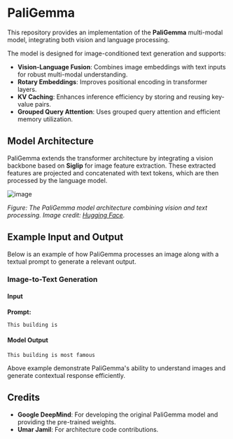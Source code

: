 # PaliGemma

This repository provides an implementation of the **PaliGemma** multi-modal model, integrating both vision and language processing.

The model is designed for image-conditioned text generation and supports:

- **Vision-Language Fusion**: Combines image embeddings with text inputs for robust multi-modal understanding.
- **Rotary Embeddings**: Improves positional encoding in transformer layers.
- **KV Caching**: Enhances inference efficiency by storing and reusing key-value pairs.
- **Grouped Query Attention**: Uses grouped query attention and efficient memory utilization.

## Model Architecture

PaliGemma extends the transformer architecture by integrating a vision backbone based on **Siglip** for image feature extraction. These extracted features are projected and concatenated with text tokens, which are then processed by the language model.

![image](https://github.com/user-attachments/assets/cc907773-c34f-49ce-80cc-3714679c3678)

*Figure: The PaliGemma model architecture combining vision and text processing. Image credit: [Hugging Face](https://huggingface.co/blog/paligemma).*

## Example Input and Output

Below is an example of how PaliGemma processes an image along with a textual prompt to generate a relevant output.

### Image-to-Text Generation

#### **Input**

**Prompt:**

```plaintext
This building is
```

#### **Model Output**

```plaintext
This building is most famous
```

Above example demonstrate PaliGemma's ability to understand images and generate contextual response efficiently.

## Credits

- **Google DeepMind**: For developing the original PaliGemma model and providing the pre-trained weights.
- **Umar Jamil**: For architecture code contributions.
